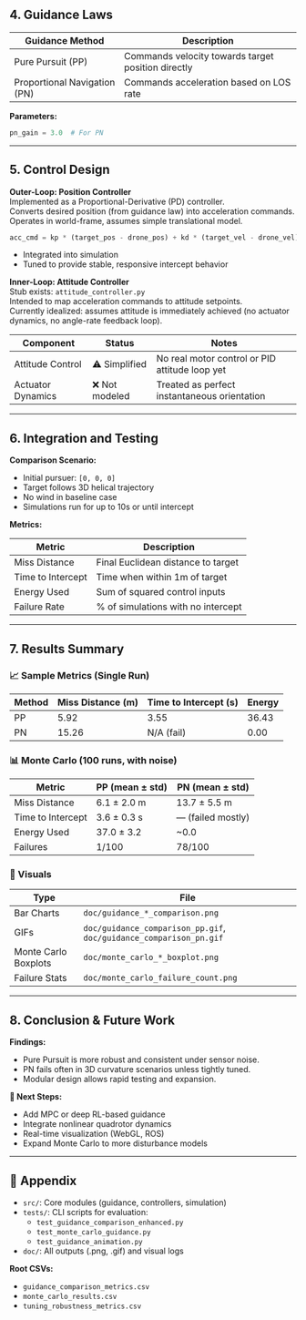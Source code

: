 
## 4. Guidance Laws

| Guidance Method              | Description                                        |
| ---------------------------- | -------------------------------------------------- |
| Pure Pursuit (PP)            | Commands velocity towards target position directly |
| Proportional Navigation (PN) | Commands acceleration based on LOS rate            |

**Parameters:**
```python
pn_gain = 3.0  # For PN
```

---

## 5. Control Design

**Outer-Loop: Position Controller**  
Implemented as a Proportional-Derivative (PD) controller.  
Converts desired position (from guidance law) into acceleration commands.  
Operates in world-frame, assumes simple translational model.

```python
acc_cmd = kp * (target_pos - drone_pos) + kd * (target_vel - drone_vel)
```

- Integrated into simulation
- Tuned to provide stable, responsive intercept behavior

**Inner-Loop: Attitude Controller**  
Stub exists: `attitude_controller.py`  
Intended to map acceleration commands to attitude setpoints.  
Currently idealized: assumes attitude is immediately achieved (no actuator dynamics, no angle-rate feedback loop).

| Component         | Status        | Notes                                          |
| ----------------- | ------------- | ---------------------------------------------- |
| Attitude Control  | ⚠️ Simplified | No real motor control or PID attitude loop yet |
| Actuator Dynamics | ❌ Not modeled | Treated as perfect instantaneous orientation   |

---

## 6. Integration and Testing

**Comparison Scenario:**
- Initial pursuer: `[0, 0, 0]`
- Target follows 3D helical trajectory
- No wind in baseline case
- Simulations run for up to 10s or until intercept

**Metrics:**

| Metric            | Description                        |
| ----------------- | ---------------------------------- |
| Miss Distance     | Final Euclidean distance to target |
| Time to Intercept | Time when within 1m of target      |
| Energy Used       | Sum of squared control inputs      |
| Failure Rate      | % of simulations with no intercept |

---

## 7. Results Summary

### 📈 Sample Metrics (Single Run)

| Method | Miss Distance (m) | Time to Intercept (s) | Energy |
| ------ | ----------------- | --------------------- | ------ |
| PP     | 5.92              | 3.55                  | 36.43  |
| PN     | 15.26             | N/A (fail)            | 0.00   |

### 📊 Monte Carlo (100 runs, with noise)

| Metric            | PP (mean ± std) | PN (mean ± std)   |
| ----------------- | --------------- | ----------------- |
| Miss Distance     | 6.1 ± 2.0 m     | 13.7 ± 5.5 m      |
| Time to Intercept | 3.6 ± 0.3 s     | — (failed mostly) |
| Energy Used       | 37.0 ± 3.2      | ~0.0              |
| Failures          | 1/100           | 78/100            |

### 📁 Visuals

| Type                 | File                                                               |
| -------------------- | ------------------------------------------------------------------ |
| Bar Charts           | `doc/guidance_*_comparison.png`                                    |
| GIFs                 | `doc/guidance_comparison_pp.gif`, `doc/guidance_comparison_pn.gif` |
| Monte Carlo Boxplots | `doc/monte_carlo_*_boxplot.png`                                    |
| Failure Stats        | `doc/monte_carlo_failure_count.png`                                |

---

## 8. Conclusion & Future Work

**Findings:**
- Pure Pursuit is more robust and consistent under sensor noise.
- PN fails often in 3D curvature scenarios unless tightly tuned.
- Modular design allows rapid testing and expansion.

**🔭 Next Steps:**
- Add MPC or deep RL-based guidance
- Integrate nonlinear quadrotor dynamics
- Real-time visualization (WebGL, ROS)
- Expand Monte Carlo to more disturbance models

---

## 📎 Appendix

- `src/`: Core modules (guidance, controllers, simulation)
- `tests/`: CLI scripts for evaluation:
  - `test_guidance_comparison_enhanced.py`
  - `test_monte_carlo_guidance.py`
  - `test_guidance_animation.py`
- `doc/`: All outputs (.png, .gif) and visual logs

**Root CSVs:**
- `guidance_comparison_metrics.csv`
- `monte_carlo_results.csv`
- `tuning_robustness_metrics.csv`

